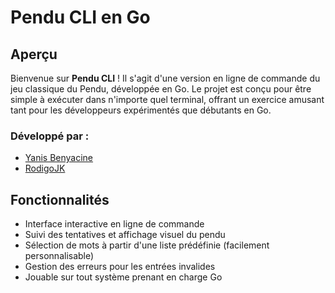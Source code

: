 # Pendu CLI en Go
## Aperçu

Bienvenue sur **Pendu CLI** ! Il s'agit d'une version en ligne de commande du jeu classique du Pendu, développée en Go. Le projet est conçu pour être simple à exécuter dans n'importe quel terminal, offrant un exercice amusant tant pour les développeurs expérimentés que débutants en Go.

### Développé par :

- [Yanis Benyacine](https://github.com/YanisBenyacine)
- [RodigoJK](https://github.com/RodigoJK)

## Fonctionnalités

- Interface interactive en ligne de commande
- Suivi des tentatives et affichage visuel du pendu
- Sélection de mots à partir d'une liste prédéfinie (facilement personnalisable)
- Gestion des erreurs pour les entrées invalides
- Jouable sur tout système prenant en charge Go
